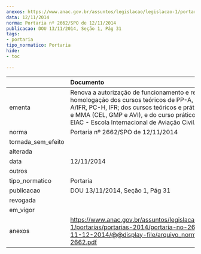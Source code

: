 ```yaml
---
anexos: https://www.anac.gov.br/assuntos/legislacao/legislacao-1/portarias/portarias-2014/portaria-no-2662-spo-de-11-12-2014/@@display-file/arquivo_norma/PA2014-2662.pdf
data: 12/11/2014
norma: Portaria nº 2662/SPO de 12/11/2014
publicacao: DOU 13/11/2014, Seção 1, Pág 31
tags:
- portaria
tipo_normatico: Portaria
hide: 
- toc 
 
---
```


|                    | Documento                                                                                                                                                                                                                                                      |
|:-------------------|:---------------------------------------------------------------------------------------------------------------------------------------------------------------------------------------------------------------------------------------------------------------|
| ementa             | Renova a autorização de funcionamento e renova a homologação dos cursos teóricos de PP-A, PP-H, PC-A/IFR, PC-H, IFR; dos cursos teóricos e práticos de CMV e MMA (CEL, GMP e AVI), e do curso prático de PP-A da EIAC - Escola Internacional de Aviação Civil. |
| norma              | Portaria nº 2662/SPO de 12/11/2014                                                                                                                                                                                                                             |
| tornada_sem_efeito |                                                                                                                                                                                                                                                                |
| alterada           |                                                                                                                                                                                                                                                                |
| data               | 12/11/2014                                                                                                                                                                                                                                                     |
| outros             |                                                                                                                                                                                                                                                                |
| tipo_normatico     | Portaria                                                                                                                                                                                                                                                       |
| publicacao         | DOU 13/11/2014, Seção 1, Pág 31                                                                                                                                                                                                                                |
| revogada           |                                                                                                                                                                                                                                                                |
| em_vigor           |                                                                                                                                                                                                                                                                |
| anexos             | https://www.anac.gov.br/assuntos/legislacao/legislacao-1/portarias/portarias-2014/portaria-no-2662-spo-de-11-12-2014/@@display-file/arquivo_norma/PA2014-2662.pdf                                                                                              |